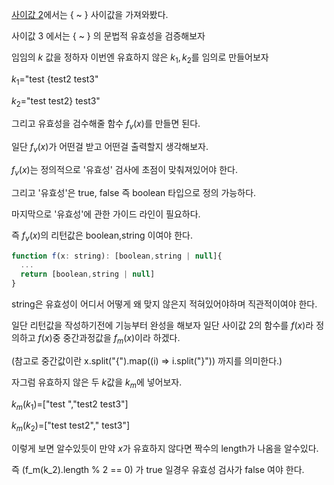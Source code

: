 [사이값 2](https://github.com/sickwrtn/development-capabilities/blob/main/%EC%82%AC%EC%9D%B4%EA%B0%92%202.md)에서는 { ~ } 사이값을 가져와봤다.

사이값 3 에서는 { ~ } 의 문법적 유효성을 검증해보자

임임의 $k$ 값을 정하자 이번엔 유효하지 않은 $k_1,k_2$를 임의로 만들어보자

$k_1=$"test {test2 test3"

$k_2=$"test  test2} test3"

그리고 유효성을 검수해줄 함수 $f_v(x)$를 만들면 된다.

일단 $f_v(x)$가 어떤걸 받고 어떤걸 출력할지 생각해보자.

$f_v(x)$는 정의적으로 '유효성' 검사에 초점이 맞춰져있어야 한다.

그리고 '유효성'은 true, false 즉 boolean 타입으로 정의 가능하다.

마지막으로 '유효성'에 관한 가이드 라인이 필요하다.

즉 $f_v(x)$의 리턴값은 boolean,string 이여야 한다.

```js
function f(x: string): [boolean,string | null]{
  ...
  return [boolean,string | null]
} 
```

string은 유효성이 어디서 어떻게 왜 맞지 않은지 적혀있어야하며 직관적이여야 한다.

일단 리턴값을 작성하기전에 기능부터 완성을 해보자 일단 사이값 2의 함수를 $f(x)$라 정의하고 $f(x)$중 중간과정값을 $f_m(x)$이라 하겠다.

(참고로 중간값이란 x.split("{").map((i) => i.split("}")) 까지를 의미한다.)

자그럼 유효하지 않은 두 $k$값을 $k_m$에 넣어보자.

$k_m(k_1)=$["test ","test2 test3"]

$k_m(k_2)=$["test test2"," test3"]

이렇게 보면 알수있듯이 만약 $x$가 유효하지 않다면 짝수의 length가 나옴을 알수있다.

즉 (f_m(k_2).length % 2 == 0) 가 true 일경우 유효성 검사가 false 여야 한다.





